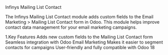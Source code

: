 Infinys Mailing List Contact

The Infinys Mailing List Contact module adds custom fields to the Email Marketing > Mailing List Contact form in Odoo. This module helps improve contact data management for your email marketing campaigns.

1.Key Features Adds new custom fields to the Mailing List Contact form Seamless integration with Odoo Email Marketing Makes it easier to segment contacts for campaigns User-friendly and fully compatible with Odoo 18
